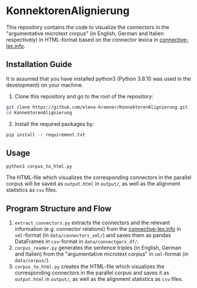 # KonnektorenAlignierung
This repository contains the code to visualize the connectors in the "argumentative microtext corpus" (in English, German and Italien respectively) in HTML-format based on the connector lexica in [connective-lex.info](connective-lex.info).

## Installation Guide
It is assumed that you have installed python3 (Python 3.8.10 was used in the development) on your machine.

1. Clone this repository and go to the root of the repository:
```bash
git clone https://github.com/elena-kroener/KonnektorenAlignierung.git
cd KonnektorenAlignierung
```

2. Install the required packages by:
```bash
pip install -r requirement.txt
```

## Usage
```
python3 corpus_to_html.py
```
The HTML-file which visualizes the corresponding connectors in the parallel corpus will be saved as `output.html` in `output/`, as well as the alignment statistics as `csv` files.

## Program Structure and Flow
1. `extract_connectors.py` extracts the connectors and the relevant information (e.g. connector relations) from the [connective-lex.info](connective-lex.info) in `xml`-format (in `data/connectors_xml/`) and saves them as pandas DataFrames in `csv`-format in `data/connectgors_df/`.
2. `corpus_reader.py` generates the sentence triples (in English, German and Italien) from the "argumentative microtext corpus" in `xml`-format (in `data/corpus/`).
3. `corpus_to_html.py` creates the HTML-file which visualizes the corresponding connectors in the parallel corpus and saves it as `output.html` in `output/`, as well as the alignment statistics as `csv` files.